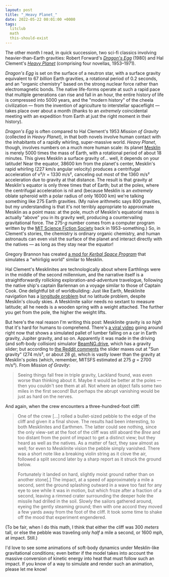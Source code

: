 ```yaml
---
layout: post
title: "_Heavy Planet_"
date: 2022-05-22 00:01:00 +0000
tags:
  litclub
  math
  this-should-exist
---
```


The other month I read, in quick succession, two sci-fi classics
involving heavier-than-Earth gravities: Robert Forward's
[_Dragon's Egg_](https://amzn.to/3MDOxSZ) (1980) and Hal Clement's
[_Heavy Planet_](https://amzn.to/3G6K9JH) (comprising four novellas, 1953–1971).

_Dragon's Egg_ is set on the surface of a neutron star, with a surface gravity
equivalent to 67 _billion_ Earth gravities, a rotational period of 0.2 seconds,
and an "organic chemistry" based on the strong nuclear force rather than
electromagnetic bonds. The native life-forms operate at such a rapid pace that
multiple generations can rise and fall in an hour, the entire history of life
is compressed into 5000 years, and the "modern history" of the cheela civilization —
from the invention of agriculture to interstellar spaceflight — takes place over
about a month (thanks to an _extremely_ coincidental meeting with an expedition
from Earth at just the right moment in their history).

_Dragon's Egg_ is often compared to Hal Clement's 1953 _Mission of Gravity_
(collected in _Heavy Planet_), in that both novels involve human contact with
the inhabitants of a rapidly whirling, super-massive world. _Heavy Planet_, though,
involves numbers on a much more human scale: its planet [Mesklin](https://en.wikipedia.org/wiki/Mesklin)
is merely 5000 times the mass of Earth, with a rotational period of about 18 minutes.
This gives Mesklin a surface gravity of... well, it depends on your latitude!
Near the equator, 38600 km from the planet's center, Mesklin's rapid whirling
(227 km/s angular velocity) produces a centrifugal acceleration of v²/r = 1330 m/s²,
canceling out most of the 1360 m/s² acceleration due to gravity at that distance.
The result is that gravity at Mesklin's equator is only three times that of Earth;
but at the poles, where the centrifugal acceleration is nil and (because Mesklin is
an _extremely_ oblate spheroid with a polar radius of only 16000 km) we're talking
something like 275 Earth gravities. (My naïve arithmetic says 800 gravities, but
my understanding is that it's not terribly appropriate to approximate Mesklin as a point
mass: at the pole, much of Mesklin's equatorial mass is actually "above" you in its
gravity well, producing a countervailing gravitational force. The 275-_g_ number comes
from a computer program written by the [MIT Science Fiction Society](https://en.wikipedia.org/wiki/MIT_Science_Fiction_Society)
back in 1953-something.) So, in Clement's stories, the chemistry is ordinary organic
chemistry, and human astronauts can even visit the surface of the planet and interact
directly with the natives — as long as they stay near the equator!

Gregory Brannon has created [a mod for _Kerbal Space Program_](https://github.com/GregroxMun/Whirligig-World)
that simulates a "whirligig world" similar to Mesklin.

Hal Clement's Mesklinites are technologically about where Earthlings were in the middle of the
second millennium, and the narrative itself is a straightforwardly rollicking exploration-and-adventure
travelogue, following the native ship's captain Barlennan on a voyage similar to those of Captain Cook.
One delightful bit of worldbuilding: Just like Earth, Mesklinite navigation has a
[longitude problem](https://en.wikipedia.org/wiki/History_of_longitude) but no latitude problem, despite
Mesklin's cloudy skies. A Mesklinite sailor needs no sextant to measure latitude; all he needs is a
wooden spring with a weight attached. The further you get from the pole, the higher the weight lifts.

But here's the real reason I'm writing this post: Mesklinite gravity is _so high_ that it's hard
for humans to comprehend. There's [a viral video](https://i.imgur.com/wViz696.mp4) going around
right now that shows a simulated pallet of lumber falling on a car in Earth gravity, Jupiter gravity,
and so on.  Apparently it was made in the driving (and soft-body collision) simulator
[BeamNG.drive](https://www.beamng.com/game/), which has a gravity slider; but according to
[the Reddit comments](https://old.reddit.com/r/Damnthatsinteresting/comments/t9j91e/perception_of_gravity_in_different_celestial/)
the slider maxes out at "Sun gravity" (274 m/s², or about 28 _g_), which is vastly lower than the gravity
at Mesklin's poles (which, remember, MITSFS estimated at 275 _g_ = 2700 m/s²). From _Mission of Gravity_:

> Seeing things fall free in triple gravity, Lackland found, was even worse than
> thinking about it. Maybe it would be better at the poles — then you couldn't see
> them at all. Not where an object falls some two miles in the first second! But
> perhaps the abrupt vanishing would be just as hard on the nerves.

And again, when the crew encounters a three-hundred-foot cliff:

> One of the crew [...] rolled a bullet-sized pebble to the edge of the cliff
> and given it a final shove. The results had been interesting, to both Mesklinites
> and Earthmen. The latter could see nothing, since the only view-set at the foot
> of the cliff was still aboard the _Bree_ and too distant from the point of impact
> to get a distinct view; but they heard as well as the natives. As a matter of fact,
> they saw almost as well; for even to Mesklinite vision the pebble simply vanished.
> There was a short note like a breaking violin string as it clove the air, followed
> a split second later by a sharp report as it struck the ground below.
>
> Fortunately it landed on hard, slightly moist ground rather than on another stone[.]
> The impact, at a speed of approximately a mile a second, sent the ground splashing
> outward in a wave too fast for any eye to see while it was in motion, but which froze
> after a fraction of a second, leaving a rimmed crater surrounding the deeper hole
> the missile had drilled in the soil. Slowly the sailors gathered around, eyeing the
> gently steaming ground; then with one accord they moved a few yards away from the
> foot of the cliff. It took some time to shake off the mood that experiment
> engendered.

(To be fair, when I do this math, I think that either the cliff was 300 _meters_ tall,
or else the pebble was traveling only _half_ a mile a second, or 1600 mph, at impact.
Still.)

I'd love to see some animations of soft-body dynamics under Mesklin-like gravitational
conditions; even better if the model takes into account the massive conversion of
kinetic energy into heat that must follow such an impact. If you know of a way to simulate
and render such an animation, please let me know!

